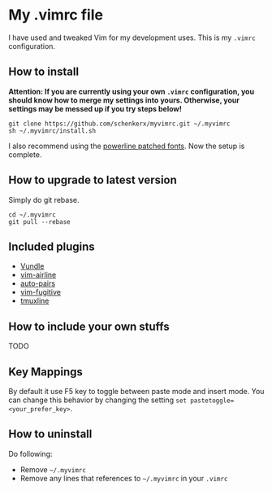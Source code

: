# My .vimrc file
I have used and tweaked Vim for my development uses. This is my `.vimrc` configuration.

## How to install
**Attention: If you are currently using your own `.vimrc` configuration, you should know how to merge my settings into yours. Otherwise, your settings may be messed up if you try steps below!**

```
git clone https://github.com/schenkerx/myvimrc.git ~/.myvimrc
sh ~/.myvimrc/install.sh
```

I also recommend using the [powerline patched fonts](https://github.com/powerline/fonts). Now the setup is complete.

## How to upgrade to latest version
Simply do git rebase.
```
cd ~/.myvimrc
git pull --rebase
```

## Included plugins
- [Vundle](https://github.com/VundleVim/Vundle.vim)
- [vim-airline](https://github.com/vim-airline/vim-airline)
- [auto-pairs](https://github.com/jiangmiao/auto-pairs)
- [vim-fugitive](https://github.com/tpope/vim-fugitive)
- [tmuxline](https://github.com/edkolev/tmuxline.vim)

## How to include your own stuffs
TODO

## Key Mappings
By default it use F5 key to toggle between paste mode and insert mode. You can change this behavior by changing the setting `set pastetoggle=<your_prefer_key>`.

## How to uninstall
Do following:

- Remove `~/.myvimrc`
- Remove any lines that references to `~/.myvimrc` in your `.vimrc`
